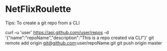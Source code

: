# NetFlixRoulette



Tips:
To create a git repo from a CLI

curl -u 'user' https://api.github.com/user/repos -d '{"name":"repoName","description":"This is a repo created via CLI"}'
git remote add origin git@github.com:user/repoName.git
git push origin master

